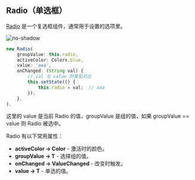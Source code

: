 
## Radio（单选框）
[Radio](https://docs.flutter.io/flutter/material/Radio-class.html) 是一个复选框组件，通常用于设置的选项里。

![no-shadow](/../../image/20180630213144.png)

```js
new Radio(
    groupValue: this.radio,
    activeColor: Colors.blue,
    value: 'aaa',
    onChanged: (String val) {
        // val 与 value 的类型对应
        this.setState(() {
            this.radio = val;  // aaa
        });
    },
),
```

这里的 value 是当前 Radio 的值，groupValue 是组的值，如果 groupValue == value 则 Radio 被选中。

Radio 有以下常用属性：
- **activeColor → Color** - 激活时的颜色。
- **groupValue → T** - 选择组的值。
- **onChanged → ValueChanged<T>** - 改变时触发。
- **value → T** - 单选的值。
